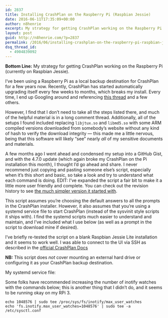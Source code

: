 ```yaml
---
id: 2837
title: Installing CrashPlan on the Raspberry Pi (Raspbian Jessie)
date: 2016-06-11T17:35:09+00:00
author: n8henrie
excerpt: My strategy for getting CrashPlan working on the Raspberry Pi (currently on Raspbian Jessie)
layout: post
guid: http://n8henrie.com/?p=2837
permalink: /2016/06/installing-crashplan-on-the-raspberry-pi-raspbian-jessie/
dsq_thread_id:
  - 4904839092
---
```

**Bottom Line:** My strategy for getting CrashPlan working on the Raspberry Pi (currently on Raspbian Jessie).<!--more-->

I&#8217;ve been using a Raspberry Pi as a local backup destination for CrashPlan for a few years now. Recently, CrashPlan has started automatically upgrading itself every few weeks to months, which breaks my install. Every time, I end up Googling around and referencing <a href="https://melgrubb.com/2014/08/01/raspberry-pi-home-server-part-10-crashplan/" target="_blank">this thread</a> and a few others.

However, I find that I don&#8217;t need to take all the steps listed there, and much of the helpful material is in a long comment thread. Additionally, all of the setups I found included replacing `libjtux.so` and `libmd5.so` with some ARM compiled versions downloaded from somebody&#8217;s website without any kind of hash to verify the download integrity &#8212; this made me a little nervous, being that this software will likely &#8220;see&#8221; nearly _all_ of my sensitive documents and materials.

A few months ago I went ahead and condensed my setup into a GitHub Gist, and with the 4.7.0 update (which again broke my CrashPlan on the Pi installation this month), I thought I&#8217;d go ahead and share. I never recommend just copying and pasting someone else&#8217;s script, especially when it&#8217;s this short and basic, so take a look and try to understand what each command is doing. EDIT: I&#8217;ve expanded the script a fair bit to make it a little more user friendly and complete. You can check out the revision history to see <a href="https://gist.github.com/n8henrie/37d96807e31d94ca0464/31a8ea7e3eac2f9c2faeb8f96c0e4bc4cf9d51f4" target="_blank">the much simpler version it started with</a>.

This script assumes you&#8217;re choosing the default answers to all the prompts in the CrashPlan installer. However, it also assumes that you&#8217;re using a systemd service file to start CrashPlan (instead of the sysvinit style scripts it ships with). I find the systemd scripts much easier to understand and maintain, and I&#8217;ve included what I use below (as well as a prompt in the script to download mine if desired).

I&#8217;ve briefly re-tested the script on a blank Raspbian Jessie Lite installation and it seems to work well. I was able to connect to the UI via SSH as described in the <a href="https://support.code42.com/CrashPlan/4/Configuring/Using_CrashPlan_On_A_Headless_Computer" target="_blank">official CrashPlan Docs</a>

**NB:** This script does _not_ cover mounting an external hard drive or configuring it as your CrashPlan backup destination.



My systemd service file:



Some folks have recommended increasing the number of inotify watches with the commands below; this is another thing that I didn&#8217;t do, and it seems to be running okay on my RPi 3.

<pre><code class="bash">echo 1048576 | sudo tee /proc/sys/fs/inotify/max_user_watches
echo 'fs.inotify.max_user_watches=1048576' | sudo tee -a /etc/sysctl.conf</code></pre>